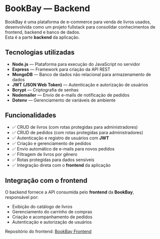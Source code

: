 # BookBay — Backend

BookBay é uma plataforma de e-commerce para venda de livros usados, desenvolvida como um projeto fullstack para consolidar conhecimentos de frontend, backend e banco de dados.  
Esta é a parte **backend** da aplicação.

## Tecnologias utilizadas

- **Node.js** — Plataforma para execução do JavaScript no servidor
- **Express** — Framework para criação da API REST
- **MongoDB** — Banco de dados não relacional para armazenamento de dados
- **JWT (JSON Web Token)** — Autenticação e autorização de usuários
- **Bcrypt** — Criptografia de senhas
- **Nodemailer** — Envio de e-mails de notificação de pedidos
- **Dotenv** — Gerenciamento de variáveis de ambiente

## Funcionalidades

- ✅ CRUD de livros (com rotas protegidas para administradores)
- ✅ CRUD de pedidos (com rotas protegidas para administradores)
- ✅ Autenticação e registro de usuários com **JWT**  
- ✅ Criação e gerenciamento de pedidos  
- ✅ Envio automático de e-mails para novos pedidos  
- ✅ Filtragem de livros por gênero  
- ✅ Rotas protegidas para dados sensíveis  
- ✅ Integração direta com o **frontend** da aplicação  

## Integração com o frontend

O backend fornece a API consumida pelo **frontend** da **BookBay**, responsável por:

- Exibição do catálogo de livros
- Gerenciamento do carrinho de compras
- Criação e acompanhamento de pedidos
- Autenticação e autorização de usuários

Repositório do frontend: [BookBay Frontend](https://github.com/Caiorossi00/Bookbay-frontend)
